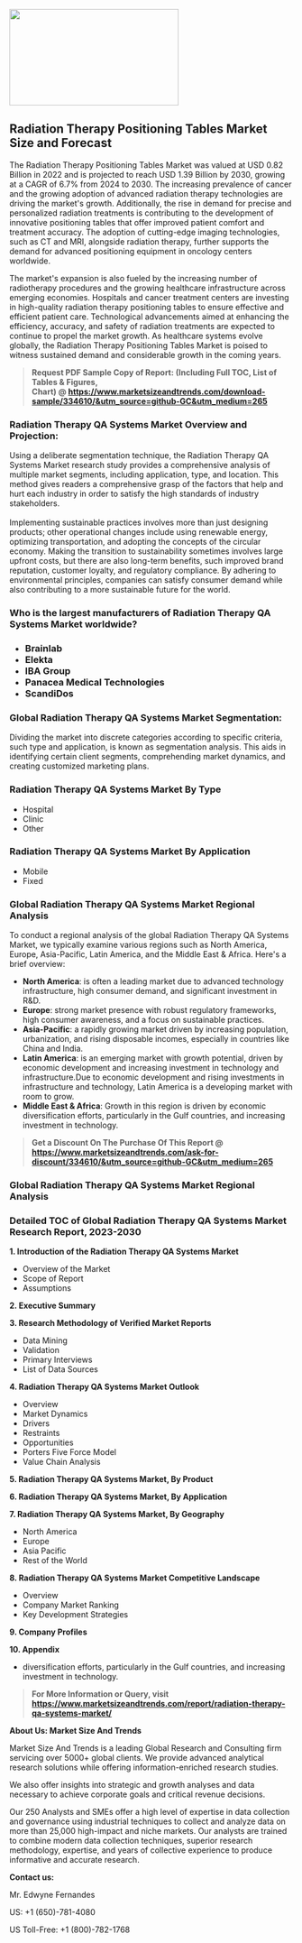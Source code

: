 <p><img class="alignnone size-medium wp-image-20088" src="https://ffe5etoiles.com/wp-content/uploads/2024/12/MST1-300x171.png" alt="" width="300" height="171" /></p><h2>Radiation Therapy Positioning Tables Market Size and Forecast</h2><p>The Radiation Therapy Positioning Tables Market was valued at USD 0.82 Billion in 2022 and is projected to reach USD 1.39 Billion by 2030, growing at a CAGR of 6.7% from 2024 to 2030. The increasing prevalence of cancer and the growing adoption of advanced radiation therapy technologies are driving the market's growth. Additionally, the rise in demand for precise and personalized radiation treatments is contributing to the development of innovative positioning tables that offer improved patient comfort and treatment accuracy. The adoption of cutting-edge imaging technologies, such as CT and MRI, alongside radiation therapy, further supports the demand for advanced positioning equipment in oncology centers worldwide.</p><p>The market's expansion is also fueled by the increasing number of radiotherapy procedures and the growing healthcare infrastructure across emerging economies. Hospitals and cancer treatment centers are investing in high-quality radiation therapy positioning tables to ensure effective and efficient patient care. Technological advancements aimed at enhancing the efficiency, accuracy, and safety of radiation treatments are expected to continue to propel the market growth. As healthcare systems evolve globally, the Radiation Therapy Positioning Tables Market is poised to witness sustained demand and considerable growth in the coming years.</p></p><blockquote id="" class=""><strong>Request PDF Sample Copy of Report: (Including Full TOC, List of Tables &amp; Figures, Chart)&nbsp;@&nbsp;<strong><a href="https://www.marketsizeandtrends.com/download-sample/334610/&utm_source=github-GC&utm_medium=265" target="_blank">https://www.marketsizeandtrends.com/download-sample/334610/&utm_source=github-GC&utm_medium=265</a></strong></strong></blockquote><h3 id="" class="">Radiation Therapy QA Systems Market&nbsp;Overview and Projection:</h3><p id="" class="">Using a deliberate segmentation technique, the Radiation Therapy QA Systems Market research study provides a comprehensive analysis of multiple market segments, including application, type, and location. This method gives readers a comprehensive grasp of the factors that help and hurt each industry in order to satisfy the high standards of industry stakeholders. <br /> <br />Implementing sustainable practices involves more than just designing products; other operational changes include using renewable energy, optimizing transportation, and adopting the concepts of the circular economy. Making the transition to sustainability sometimes involves large upfront costs, but there are also long-term benefits, such improved brand reputation, customer loyalty, and regulatory compliance. By adhering to environmental principles, companies can satisfy consumer demand while also contributing to a more sustainable future for the world.</p><h3 id="" class="">Who is the largest manufacturers of&nbsp;Radiation Therapy QA Systems Market worldwide?</h3><h3 class=""><p><ul><li>Brainlab </li><li> Elekta </li><li> IBA Group </li><li> Panacea Medical Technologies </li><li> ScandiDos</li></ul></p></h3><h3 id="" class="">Global&nbsp;Radiation Therapy QA Systems Market Segmentation:</h3><p id="" class="">Dividing the market into discrete categories according to specific criteria, such type and application, is known as segmentation analysis. This aids in identifying certain client segments, comprehending market dynamics, and creating customized marketing plans.</p><h3 id="" class="">Radiation Therapy QA Systems Market&nbsp;By Type</h3><p><p><ul><li>Hospital</li><li> Clinic</li><li> Other</p></li></ul></p></p><h3 id="" class="">Radiation Therapy QA Systems Market&nbsp;By Application</h3><p class=""><p><ul><li>Mobile</li><li> Fixed</li></ul></p></p><h3 id="" class="">Global Radiation Therapy QA Systems Market Regional Analysis</h3><p id="" class="">To conduct a regional analysis of the global Radiation Therapy QA Systems Market, we typically examine various regions such as North America, Europe, Asia-Pacific, Latin America, and the Middle East &amp; Africa. Here's a brief overview:</p><ul><li><strong>North America</strong>: is often a leading market due to advanced technology infrastructure, high consumer demand, and significant investment in R&amp;D.</li><li><strong>Europe</strong>: strong market presence with robust regulatory frameworks, high consumer awareness, and a focus on sustainable practices.</li><li><strong>Asia-Pacific</strong>: a rapidly growing market driven by increasing population, urbanization, and rising disposable incomes, especially in countries like China and India.</li><li><strong>Latin America</strong>: is an emerging market with growth potential, driven by economic development and increasing investment in technology and infrastructure.Due to economic development and rising investments in infrastructure and technology, Latin America is a developing market with room to grow.</li><li><strong>Middle East &amp; Africa</strong>: Growth in this region is driven by economic diversification efforts, particularly in the Gulf countries, and increasing investment in technology.</li></ul><blockquote id="" class=""><strong>Get a Discount On The Purchase Of This Report @ <strong><a href="https://www.marketsizeandtrends.com/ask-for-discount/334610/&utm_source=github-GC&utm_medium=265" target="_blank">https://www.marketsizeandtrends.com/ask-for-discount/334610/&utm_source=github-GC&utm_medium=265</a></strong></strong></blockquote><h3 id="" class="">Global Radiation Therapy QA Systems Market Regional Analysis</h3><h3 id="" class="">Detailed TOC of Global Radiation Therapy QA Systems Market Research Report, 2023-2030</h3><p id="" class=""><strong>1. Introduction of the Radiation Therapy QA Systems Market</strong></p><ul><li>Overview of the Market</li><li>Scope of Report</li><li>Assumptions</li></ul><p id="" class=""><strong>2. Executive Summary</strong></p><p id="" class=""><strong>3. Research Methodology of Verified Market Reports</strong></p><ul><li>Data Mining</li><li>Validation</li><li>Primary Interviews</li><li>List of Data Sources</li></ul><p id="" class=""><strong>4. Radiation Therapy QA Systems Market Outlook</strong></p><ul><li>Overview</li><li>Market Dynamics</li><li>Drivers</li><li>Restraints</li><li>Opportunities</li><li>Porters Five Force Model</li><li>Value Chain Analysis</li></ul><p id="" class=""><strong>5. Radiation Therapy QA Systems Market, By Product</strong></p><p id="" class=""><strong>6. Radiation Therapy QA Systems Market, By Application</strong></p><p id="" class=""><strong>7. Radiation Therapy QA Systems Market, By Geography</strong></p><ul><li>North America</li><li>Europe</li><li>Asia Pacific</li><li>Rest of the World</li></ul><p id="" class=""><strong>8. Radiation Therapy QA Systems Market Competitive Landscape</strong></p><ul><li>Overview</li><li>Company Market Ranking</li><li>Key Development Strategies</li></ul><p id="" class=""><strong>9. Company Profiles</strong></p><p id="" class=""><strong>10. Appendix</strong></p><ul><li>diversification efforts, particularly in the Gulf countries, and increasing investment in technology.</li></ul><blockquote id="" class=""><strong>For More Information or Query, visit <strong><strong><a href="https://www.marketsizeandtrends.com/report/radiation-therapy-qa-systems-market/" target="_blank">https://www.marketsizeandtrends.com/report/radiation-therapy-qa-systems-market/</a></strong></strong></strong></blockquote><p id="" class=""><strong>About Us: Market Size And Trends</strong></p><p id="" class="">Market Size And Trends is a leading Global Research and Consulting firm servicing over 5000+ global clients. We provide advanced analytical research solutions while offering information-enriched research studies.</p><p id="" class="">We also offer insights into strategic and growth analyses and data necessary to achieve corporate goals and critical revenue decisions.</p><p id="" class="">Our 250 Analysts and SMEs offer a high level of expertise in data collection and governance using industrial techniques to collect and analyze data on more than 25,000 high-impact and niche markets. Our analysts are trained to combine modern data collection techniques, superior research methodology, expertise, and years of collective experience to produce informative and accurate research.</p><p id="" class=""><strong>Contact us:</strong></p><p id="" class="">Mr. Edwyne Fernandes</p><p id="" class="">US: +1 (650)-781-4080</p><p id="" class="">US Toll-Free: +1 (800)-782-1768</p>
